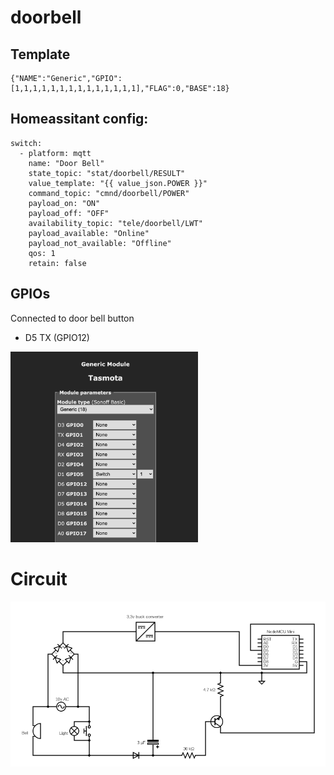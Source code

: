 # doorbell


## Template
```
{"NAME":"Generic","GPIO":[1,1,1,1,1,1,1,1,1,1,1,1,1,1],"FLAG":0,"BASE":18}
```


## Homeassitant config:
```
switch:
  - platform: mqtt
    name: "Door Bell"
    state_topic: "stat/doorbell/RESULT"
    value_template: "{{ value_json.POWER }}"
    command_topic: "cmnd/doorbell/POWER"
    payload_on: "ON"
    payload_off: "OFF"
    availability_topic: "tele/doorbell/LWT"
    payload_available: "Online"
    payload_not_available: "Offline"
    qos: 1
    retain: false
```

## GPIOs
Connected to door bell button
* D5 TX (GPIO12)


<img src="Tamota-Module-config.png" alt="drawing"  width="300"/>



# Circuit
![alt text](./circuit.png?raw=true)


